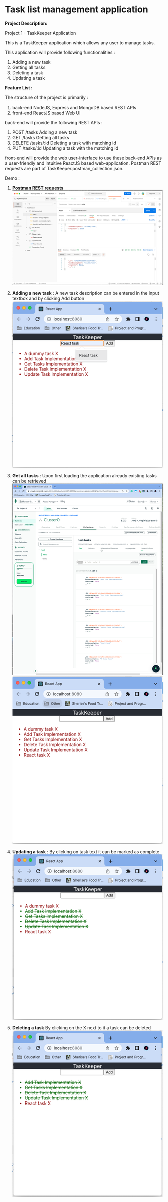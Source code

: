# Task list management application

<b>Project Description:</b>

Project 1 - TaskKeeper Application

This is a TaskKeeper application which allows any user to manage tasks.

This application will provide following functionalities :
1) Adding a new task
2) Getting all tasks
3) Deleting a task
4) Updating a task

<b>Feature List : </b>

The structure of the project is primarily :
1) back-end    NodeJS, Express and MongoDB based REST APIs
2) front-end   ReactJS based Web UI

back-end will provide the following REST APIs :
1) POST   /tasks       Adding a new task
2) GET    /tasks       Getting all tasks
3) DELETE /tasks/:id   Deleting a task with matching id
4) PUT    /tasks/:id   Updating a task with the matching id

front-end will provide the web user-interface to use these back-end APIs as a user-friendly and intuitive ReactJS based web-application.
Postman REST requests are part of TaskKeeper.postman_collection.json.

Demo :

1. <b> Postman REST requests</b> <br>
![Alt text](demo/Postman.png?raw=true "Postman REST requests") <br>

2. <b> Adding a new task</b>  : A new task description can be entered in the input textbox and by clicking Add button<br>
![Alt text](demo/AddTask.png?raw=true "Add Task") <br>

3. <b> Get all tasks</b>  : Upon first loading the application already existing tasks can be retrieved<br>
![Alt text](demo/MongoDB.png?raw=true "MongoDB objects") <br>
![Alt text](demo/GetAllTasks.png?raw=true "Get All Tasks") <br>

4. <b> Updating a task</b> : By clicking on task text it can be marked as complete<br>
![Alt text](demo/UpdatedTask.png?raw=true "Updating A Task") <br>

5. <b> Deleting a task</b> By clicking on the X next to it a task can be deleted<br>
![Alt text](demo/DeletedTask.png?raw=true "Deleting A Task") <br>
